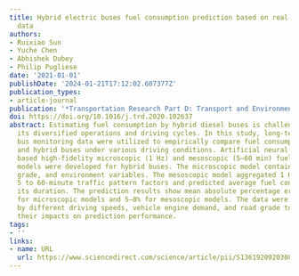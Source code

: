 ```yaml
---
title: Hybrid electric buses fuel consumption prediction based on real-world driving
  data
authors:
- Ruixiao Sun
- Yuche Chen
- Abhishek Dubey
- Philip Pugliese
date: '2021-01-01'
publishDate: '2024-01-21T17:12:02.607377Z'
publication_types:
- article-journal
publication: '*Transportation Research Part D: Transport and Environment*'
doi: https://doi.org/10.1016/j.trd.2020.102637
abstract: Estimating fuel consumption by hybrid diesel buses is challenging due to
  its diversified operations and driving cycles. In this study, long-term transit
  bus monitoring data were utilized to empirically compare fuel consumption of diesel
  and hybrid buses under various driving conditions. Artificial neural network (ANN)
  based high-fidelity microscopic (1 Hz) and mesoscopic (5–60 min) fuel consumption
  models were developed for hybrid buses. The microscopic model contained 1 Hz driving,
  grade, and environment variables. The mesoscopic model aggregated 1 Hz data into
  5 to 60-minute traffic pattern factors and predicted average fuel consumption over
  its duration. The prediction results show mean absolute percentage errors of 1–2%
  for microscopic models and 5–8% for mesoscopic models. The data were partitioned
  by different driving speeds, vehicle engine demand, and road grade to investigate
  their impacts on prediction performance.
tags:
- ''
links:
- name: URL
  url: https://www.sciencedirect.com/science/article/pii/S1361920920308221
---
```

